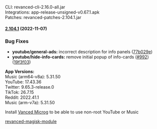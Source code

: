 CLI: revanced-cli-2.16.0-all.jar  
Integrations: app-release-unsigned-v0.67.1.apk  
Patches: revanced-patches-2.104.1.jar  

#### [2.104.1](https://github.com/revanced/revanced-patches/compare/v2.104.0...v2.104.1) (2022-11-07)
### Bug Fixes
* **youtube/general-ads:** incorrect description for info panels ([77b029e](https://github.com/revanced/revanced-patches/commit/77b029e82e481a13516b1c8a888c42817507cdea))
* **youtube/hide-info-cards:** remove initial popup of info-cards ([#992](https://github.com/revanced/revanced-patches/issues/992)) ([19f3f03](https://github.com/revanced/revanced-patches/commit/19f3f038585c313a969adf3d4095a60ab4c83ede))

  
**App Versions:**  
Music (arm64-v8a): 5.31.50  
YouTube: 17.43.36  
Twitter: 9.65.3-release.0  
TikTok: 26.7.15  
Reddit: 2022.41.1  
Music (arm-v7a): 5.31.50  

Install [Vanced Microg](https://github.com/TeamVanced/VancedMicroG/releases) to be able to use non-root YouTube or Music  

[revanced-magisk-module](https://github.com/j-hc/revanced-magisk-module)  
